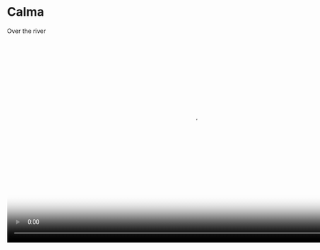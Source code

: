 # Calma
Over the river
<video width="864" height="486" controls="controls" autoplay="autoplay" loop="loop" preload="auto" poster="files/poster.jpg" >
   <source src="files/Despierta-1.mp4" type="video/mp4"/>
   If you can read this, your browser does not support the video tag :(
</video>
